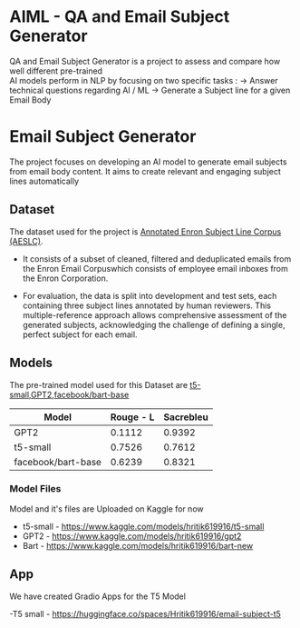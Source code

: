 # AIML - QA and Email Subject Generator

QA and Email Subject Generator is a project to assess and compare how well different pre-trained  
AI models perform in NLP by focusing on two specific tasks :
-> Answer technical questions regarding AI / ML
-> Generate a Subject line for a given Email Body


# Email Subject Generator

The project focuses on developing an AI model to generate email subjects from email body content. 
It aims to create relevant and engaging subject lines automatically

## Dataset

The dataset used for the project is  [Annotated Enron Subject Line Corpus (AESLC)](https://github.com/ryanzhumich/AESLC).

- It consists of a subset of cleaned, filtered and deduplicated emails from the Enron Email Corpuswhich consists of employee email inboxes from the Enron Corporation.
* For evaluation, the data is split into development and test sets, each containing three subject lines annotated by human reviewers. This multiple-reference approach allows comprehensive assessment of the generated subjects, acknowledging the challenge of defining a single, perfect subject for each email.


## Models

The pre-trained model used for this Dataset are [t5-small](https://huggingface.co/google-t5/t5-small),[GPT2](https://huggingface.co/openai-community/gpt2),[facebook/bart-base](https://huggingface.co/facebook/bart-base)


| Model | Rouge - L | Sacrebleu | 
|-----------------|-----------------|-----------------|
| GPT2     | 0.1112   | 0.9392     | 
| t5-small     | 0.7526     | 0.7612    |
| facebook/bart-base     | 0.6239    |0.8321    | 

### Model Files
Model and it's files are Uploaded on Kaggle for now 
- t5-small - https://www.kaggle.com/models/hritik619916/t5-small
- GPT2 - https://www.kaggle.com/models/hritik619916/gpt2
- Bart - https://www.kaggle.com/models/hritik619916/bart-new


## App

We have created Gradio Apps for the T5 Model

-T5 small - https://huggingface.co/spaces/Hritik619916/email-subject-t5



